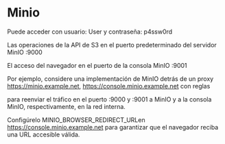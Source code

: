 # Minio


Puede acceder con usuario: User y contraseña: p4ssw0rd

Las operaciones de la API de S3 en el puerto predeterminado del servidor MinIO  :9000

El acceso del navegador en el puerto de la consola MinIO  :9001


Por ejemplo, considere una implementación de MinIO detrás de un proxy https://minio.example.net, https://console.minio.example.net con reglas 

para reenviar el tráfico en el puerto :9000 y :9001 a MinIO y a la consola MinIO, respectivamente, en la red interna.

Configúrelo MINIO_BROWSER_REDIRECT_URLen https://console.minio.example.net para garantizar que el navegador reciba una URL accesible válida.


